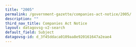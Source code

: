 ```yaml
---
title: "2005"
permalink: /government-gazette/companies-act-notice/2005/
description: ""
third_nav_title: Companies Act Notice
layout: datagovsg-v2-search
default_field: Subject
datagovsg-id: d_3f45ddaca0109aa8e920161647a2eae4
---
```

